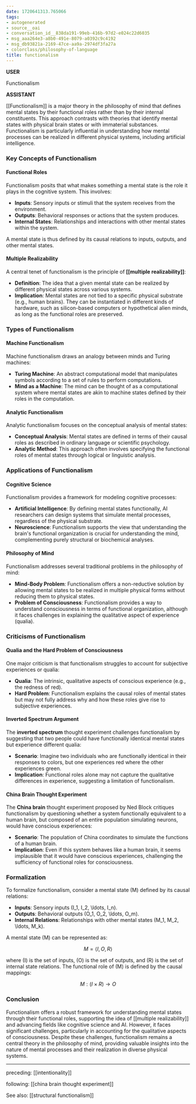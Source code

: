 ```yaml
---
date: 1720641313.765066
tags:
- autogenerated
- source__oai
- conversation_id__838da191-99eb-416b-97d2-e024c22d6035
- msg_aaa264e3-a8b0-491e-8079-a0392c9c4192
- msg_db93821a-2169-47ce-aa9a-2974df3fa27a
- colorclass/philosophy-of-language
title: functionalism
---
```


**USER**

Functionalism


**ASSISTANT**

[[Functionalism]] is a major theory in the philosophy of mind that defines mental states by their functional roles rather than by their internal constituents. This approach contrasts with theories that identify mental states with physical brain states or with immaterial substances. Functionalism is particularly influential in understanding how mental processes can be realized in different physical systems, including artificial intelligence.

### Key Concepts of Functionalism

#### Functional Roles

Functionalism posits that what makes something a mental state is the role it plays in the cognitive system. This involves:

- **Inputs**: Sensory inputs or stimuli that the system receives from the environment.
- **Outputs**: Behavioral responses or actions that the system produces.
- **Internal States**: Relationships and interactions with other mental states within the system.

A mental state is thus defined by its causal relations to inputs, outputs, and other mental states.

#### Multiple Realizability

A central tenet of functionalism is the principle of **[[multiple realizability]]**:

- **Definition**: The idea that a given mental state can be realized by different physical states across various systems.
- **Implication**: Mental states are not tied to a specific physical substrate (e.g., human brains). They can be instantiated in different kinds of hardware, such as silicon-based computers or hypothetical alien minds, as long as the functional roles are preserved.

### Types of Functionalism

#### Machine Functionalism

Machine functionalism draws an analogy between minds and Turing machines:

- **Turing Machine**: An abstract computational model that manipulates symbols according to a set of rules to perform computations.
- **Mind as a Machine**: The mind can be thought of as a computational system where mental states are akin to machine states defined by their roles in the computation.

#### Analytic Functionalism

Analytic functionalism focuses on the conceptual analysis of mental states:

- **Conceptual Analysis**: Mental states are defined in terms of their causal roles as described in ordinary language or scientific psychology.
- **Analytic Method**: This approach often involves specifying the functional roles of mental states through logical or linguistic analysis.

### Applications of Functionalism

#### Cognitive Science

Functionalism provides a framework for modeling cognitive processes:

- **Artificial Intelligence**: By defining mental states functionally, AI researchers can design systems that simulate mental processes, regardless of the physical substrate.
- **Neuroscience**: Functionalism supports the view that understanding the brain's functional organization is crucial for understanding the mind, complementing purely structural or biochemical analyses.

#### Philosophy of Mind

Functionalism addresses several traditional problems in the philosophy of mind:

- **Mind-Body Problem**: Functionalism offers a non-reductive solution by allowing mental states to be realized in multiple physical forms without reducing them to physical states.
- **Problem of Consciousness**: Functionalism provides a way to understand consciousness in terms of functional organization, although it faces challenges in explaining the qualitative aspect of experience (qualia).

### Criticisms of Functionalism

#### Qualia and the Hard Problem of Consciousness

One major criticism is that functionalism struggles to account for subjective experiences or qualia:

- **Qualia**: The intrinsic, qualitative aspects of conscious experience (e.g., the redness of red).
- **Hard Problem**: Functionalism explains the causal roles of mental states but may not fully address why and how these roles give rise to subjective experiences.

#### Inverted Spectrum Argument

The **inverted spectrum** thought experiment challenges functionalism by suggesting that two people could have functionally identical mental states but experience different qualia:

- **Scenario**: Imagine two individuals who are functionally identical in their responses to colors, but one experiences red where the other experiences green.
- **Implication**: Functional roles alone may not capture the qualitative differences in experience, suggesting a limitation of functionalism.

#### China Brain Thought Experiment

The **China brain** thought experiment proposed by Ned Block critiques functionalism by questioning whether a system functionally equivalent to a human brain, but composed of an entire population simulating neurons, would have conscious experiences:

- **Scenario**: The population of China coordinates to simulate the functions of a human brain.
- **Implication**: Even if this system behaves like a human brain, it seems implausible that it would have conscious experiences, challenging the sufficiency of functional roles for consciousness.

### Formalization

To formalize functionalism, consider a mental state \(M\) defined by its causal relations:

- **Inputs**: Sensory inputs \(I_1, I_2, \ldots, I_n\).
- **Outputs**: Behavioral outputs \(O_1, O_2, \ldots, O_m\).
- **Internal Relations**: Relationships with other mental states \(M_1, M_2, \ldots, M_k\).

A mental state \(M\) can be represented as:

$$
M = \langle I, O, R \rangle
$$

where \(I\) is the set of inputs, \(O\) is the set of outputs, and \(R\) is the set of internal state relations. The functional role of \(M\) is defined by the causal mappings:

$$
M: (I \times R) \rightarrow O
$$

### Conclusion

Functionalism offers a robust framework for understanding mental states through their functional roles, supporting the idea of [[multiple realizability]] and advancing fields like cognitive science and AI. However, it faces significant challenges, particularly in accounting for the qualitative aspects of consciousness. Despite these challenges, functionalism remains a central theory in the philosophy of mind, providing valuable insights into the nature of mental processes and their realization in diverse physical systems.


---

preceding: [[intentionality]]  


following: [[china brain thought experiment]]

See also: [[structural functionalism]]